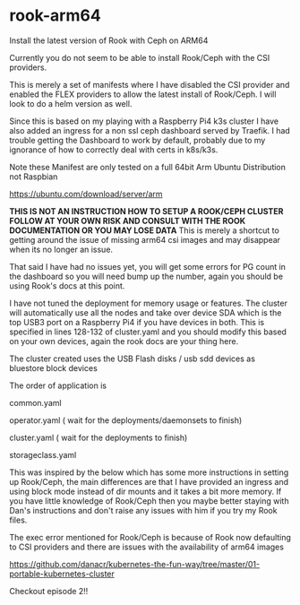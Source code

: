 # rook-arm64
Install the latest version of Rook with Ceph on ARM64

Currently you do not seem to be able to install Rook/Ceph with the CSI providers.

This is merely a set of manifests where I have disabled the CSI provider and enabled the FLEX providers to allow the latest install of Rook/Ceph.
I will look to do a helm version as well.
 
Since this is based on my playing with a Raspberry Pi4 k3s cluster I have also added an ingress for a non ssl ceph dashboard served by Traefik. 
I had trouble getting the Dashboard to work by default, probably due to my ignorance of how to correctly deal with certs in k8s/k3s.

Note these Manifest are only tested on a full 64bit Arm Ubuntu Distribution not Raspbian

https://ubuntu.com/download/server/arm

**THIS IS NOT AN INSTRUCTION HOW TO SETUP A ROOK/CEPH CLUSTER FOLLOW AT YOUR OWN RISK AND CONSULT WITH THE ROOK DOCUMENTATION OR YOU MAY LOSE DATA** 
This is merely a shortcut to getting around the issue of missing arm64 csi images and may disappear when its no longer an issue.
 
That said I have had no issues yet, you will get some errors for PG count in the dashboard so you will need bump up the number, 
again you should be using Rook's docs at this point.

I have not tuned the deployment for memory usage or features. 
The cluster will automatically use all the nodes and take over device SDA which is the top USB3 port on a Raspberry Pi4 if you have devices in both.
This is specified in lines 128-132 of cluster.yaml and you should modify this based on your own devices, again the rook docs are your thing here.  
 
The cluster created uses the USB Flash disks / usb sdd devices as bluestore block devices  

The order of application is

common.yaml

operator.yaml ( wait for the deployments/daemonsets to finish)

cluster.yaml ( wait for the deployments to finish)

storageclass.yaml

 
 This was inspired by the below which has some more instructions in setting up Rook/Ceph, the main differences are that I have provided an ingress and using block mode
 instead of dir mounts and it takes a bit more memory.  If you have little knowledge of Rook/Ceph then you maybe better staying with Dan's instructions and don't
 raise any issues with him if you try my Rook files.
 
 The exec error mentioned for Rook/Ceph is because of Rook now defaulting to CSI providers and there are issues with the availability of arm64 images
 
 https://github.com/danacr/kubernetes-the-fun-way/tree/master/01-portable-kubernetes-cluster
 
 Checkout episode 2!!
 
